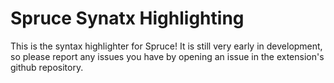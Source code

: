 # Spruce Synatx Highlighting

This is the syntax highlighter for Spruce! It is still very early in
development, so please report any issues you have by opening an issue in the
extension's github repository.